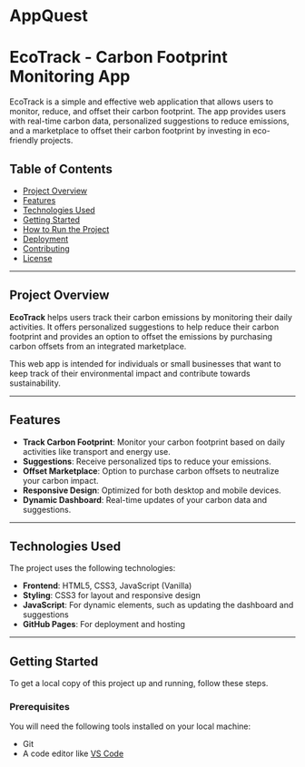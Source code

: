 # AppQuest
# EcoTrack - Carbon Footprint Monitoring App

EcoTrack is a simple and effective web application that allows users to monitor, reduce, and offset their carbon footprint. The app provides users with real-time carbon data, personalized suggestions to reduce emissions, and a marketplace to offset their carbon footprint by investing in eco-friendly projects.

## Table of Contents
- [Project Overview](#project-overview)
- [Features](#features)
- [Technologies Used](#technologies-used)
- [Getting Started](#getting-started)
- [How to Run the Project](#how-to-run-the-project)
- [Deployment](#deployment)
- [Contributing](#contributing)
- [License](#license)

---

## Project Overview
**EcoTrack** helps users track their carbon emissions by monitoring their daily activities. It offers personalized suggestions to help reduce their carbon footprint and provides an option to offset the emissions by purchasing carbon offsets from an integrated marketplace.

This web app is intended for individuals or small businesses that want to keep track of their environmental impact and contribute towards sustainability.

---

## Features
- **Track Carbon Footprint**: Monitor your carbon footprint based on daily activities like transport and energy use.
- **Suggestions**: Receive personalized tips to reduce your emissions.
- **Offset Marketplace**: Option to purchase carbon offsets to neutralize your carbon impact.
- **Responsive Design**: Optimized for both desktop and mobile devices.
- **Dynamic Dashboard**: Real-time updates of your carbon data and suggestions.
  
---

## Technologies Used
The project uses the following technologies:
- **Frontend**: HTML5, CSS3, JavaScript (Vanilla)
- **Styling**: CSS3 for layout and responsive design
- **JavaScript**: For dynamic elements, such as updating the dashboard and suggestions
- **GitHub Pages**: For deployment and hosting

---

## Getting Started
To get a local copy of this project up and running, follow these steps.

### Prerequisites
You will need the following tools installed on your local machine:
- Git
- A code editor like [VS Code](https://code.visualstudio.com/)


